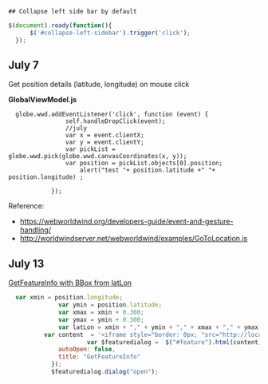 	## Collapse left side bar by default
  ```js
  $(document).ready(function(){
		$('#collapse-left-sidebar').trigger('click');
	});
  ```


## July 7
Get position details (latitude, longitude) on mouse click

**GlobalViewModel.js**
```
  globe.wwd.addEventListener('click', function (event) {
                self.handleDropClick(event);
                //july
                var x = event.clientX;
                var y = event.clientY;
                var pickList = globe.wwd.pick(globe.wwd.canvasCoordinates(x, y));
                var position = pickList.objects[0].position;
                    alert("test "+ position.latitude +" "+ position.longitude) ;

            });
```

Reference:
- https://webworldwind.org/developers-guide/event-and-gesture-handling/
- http://worldwindserver.net/webworldwind/examples/GoToLocation.js


## July 13
[GetFeatureInfo with BBox from latLon](http://localhost:8080/geoserver/topp/wms?SERVICE=WMS&VERSION=1.1.1&REQUEST=GetFeatureInfo&FORMAT=image%2Fpng&TRANSPARENT=true&QUERY_LAYERS=topp%3Astates&STYLES&LAYERS=topp%3Astates&INFO_FORMAT=text%2Fhtml&FEATURE_COUNT=50&X=50&Y=50&SRS=EPSG%3A4326&WIDTH=101&HEIGHT=101&BBOX=-103.929,44.375,-103.633,44.500)

```javascript
  var xmin = position.longitude;
              var ymin = position.latitude;
              var xmax = xmin + 0.300;
              var ymax = ymin + 0.300;
              var latLon = xmin + "," + ymin + "," + xmax + "," + ymax ;
	      var content  = '<iframe style="border: 0px; "src="http://localhost:8080/geoserver/topp/wms?SERVICE=WMS&VERSION=1.1.1&REQUEST=GetFeatureInfo&FORMAT=image%2Fpng&TRANSPARENT=true&QUERY_LAYERS=topp%3Astates&STYLES&LAYERS=topp%3Astates&INFO_FORMAT=text%2Fhtml&FEATURE_COUNT=50&X=50&Y=50&SRS=EPSG%3A4326&WIDTH=101&HEIGHT=101&BBOX=' + latLon + '" width="100%" height="100%"></iframe>';
	                  var $featuredialog =  $("#feature").html(content).dialog({
              autoOpen: false,
              title: "GetFeatureInfo"
            });
            $featuredialog.dialog("open");
```	      

